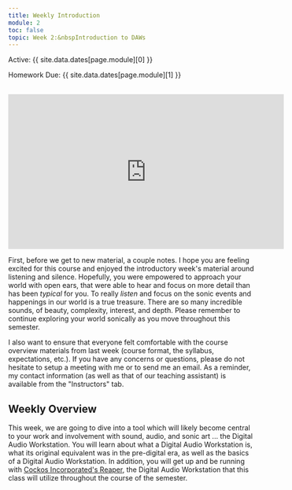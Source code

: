 ```yaml
---
title: Weekly Introduction
module: 2
toc: false
topic: Week 2:&nbspIntroduction to DAWs
---
```


Active: {{ site.data.dates[page.module][0] }}

Homework Due: {{ site.data.dates[page.module][1] }}


<br />
 <iframe width="560" height="315" src="https://www.youtube.com/embed/Yr4YiGrdNcc?si=M17O-ttycnEcwzUH" title="YouTube video player" frameborder="0" allow="accelerometer; autoplay; clipboard-write; encrypted-media; gyroscope; picture-in-picture; web-share" referrerpolicy="strict-origin-when-cross-origin" allowfullscreen></iframe></div>

<!--
<iframe width="560" height="315" src="https://www.youtube.com/embed/c1nIDipszdQ?si=Cfu0P6FYgRabGXTX" title="YouTube video player" frameborder="0" allow="accelerometer; autoplay; clipboard-write; encrypted-media; gyroscope; picture-in-picture; web-share" referrerpolicy="strict-origin-when-cross-origin" allowfullscreen></iframe></div>


<div class="embed-responsive embed-responsive-16by9"><iframe class="embed-responsive-item" src="https://www.youtube.com/embed/6bfK72O4kx8" frameborder="0" allow="accelerometer; autoplay; encrypted-media; gyroscope; picture-in-picture" allowfullscreen></iframe></div>
-->

First, before we get to new material, a couple notes. I hope you are feeling excited for this course and enjoyed the introductory week's material around listening and silence. Hopefully, you were empowered to approach your world with open ears, that were able to hear and focus on more detail than has been _typical_ for you. To really _listen_ and focus on the sonic events and happenings in our world is a true treasure. There are so many incredible sounds, of beauty, complexity, interest, and depth. Please remember to continue exploring your world sonically as you move throughout this semester.

I also want to ensure that everyone felt comfortable with the course overview materials from last week (course format, the syllabus, expectations, etc.). If you have any concerns or questions, please do not hesitate to setup a meeting with me or to send me an email. As a reminder, my contact information (as well as that of our teaching assistant) is available from the "Instructors" tab.
<!--["Instructors"]({{site.baseurl}}/instructors) tab.  
-->

## Weekly Overview

This week, we are going to dive into a tool which will likely become central to your work and involvement with sound, audio, and sonic art ... the Digital Audio Workstation. You will learn about what a Digital Audio Workstation is, what its original equivalent was in the pre-digital era, as well as the basics of a Digital Audio Workstation. In addition, you will get up and be running with [Cockos Incorporated's Reaper](https://www.reaper.fm), the Digital Audio Workstation that this class will utilize throughout the course of the semester.
